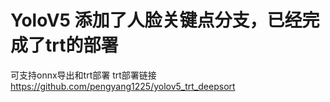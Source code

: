 # YoloV5 添加了人脸关键点分支，已经完成了trt的部署 
可支持onnx导出和trt部署
 trt部署链接
 https://github.com/pengyang1225/yolov5_trt_deepsort

